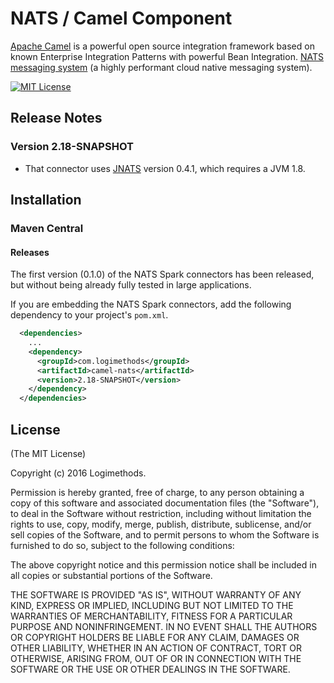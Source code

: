 # NATS / Camel Component

[Apache Camel](http://camel.apache.org) is a powerful open source integration framework based on known
Enterprise Integration Patterns with powerful Bean Integration.
[NATS messaging system](https://nats.io) (a highly performant cloud native messaging system).

[![MIT License](https://img.shields.io/npm/l/express.svg)](http://opensource.org/licenses/MIT)

## Release Notes
### Version 2.18-SNAPSHOT

- That connector uses [JNATS](https://github.com/nats-io/jnats) version 0.4.1, which requires a JVM 1.8.


## Installation

### Maven Central

#### Releases

The first version (0.1.0) of the NATS Spark connectors has been released, but without being already fully tested in large applications.

If you are embedding the NATS Spark connectors, add the following dependency to your project's `pom.xml`.

```xml
  <dependencies>
    ...
    <dependency>
      <groupId>com.logimethods</groupId>
      <artifactId>camel-nats</artifactId>
      <version>2.18-SNAPSHOT</version>
    </dependency>
  </dependencies>
```

## License

(The MIT License)

Copyright (c) 2016 Logimethods.

Permission is hereby granted, free of charge, to any person obtaining a copy
of this software and associated documentation files (the "Software"), to
deal in the Software without restriction, including without limitation the
rights to use, copy, modify, merge, publish, distribute, sublicense, and/or
sell copies of the Software, and to permit persons to whom the Software is
furnished to do so, subject to the following conditions:

The above copyright notice and this permission notice shall be included in
all copies or substantial portions of the Software.

THE SOFTWARE IS PROVIDED "AS IS", WITHOUT WARRANTY OF ANY KIND, EXPRESS OR
IMPLIED, INCLUDING BUT NOT LIMITED TO THE WARRANTIES OF MERCHANTABILITY,
FITNESS FOR A PARTICULAR PURPOSE AND NONINFRINGEMENT. IN NO EVENT SHALL THE
AUTHORS OR COPYRIGHT HOLDERS BE LIABLE FOR ANY CLAIM, DAMAGES OR OTHER
LIABILITY, WHETHER IN AN ACTION OF CONTRACT, TORT OR OTHERWISE, ARISING
FROM, OUT OF OR IN CONNECTION WITH THE SOFTWARE OR THE USE OR OTHER DEALINGS
IN THE SOFTWARE.
